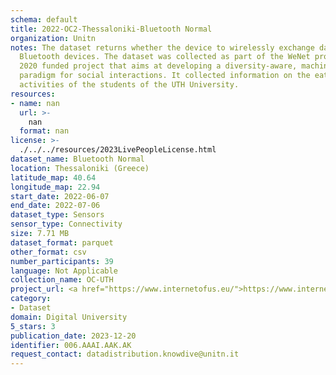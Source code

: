 ```yaml
---
schema: default
title: 2022-OC2-Thessaloniki-Bluetooth Normal
organization: Unitn
notes: The dataset returns whether the device to wirelessly exchange data with other
  Bluetooth devices. The dataset was collected as part of the WeNet project, a Horizon
  2020 funded project that aims at developing a diversity-aware, machine-mediated
  paradigm for social interactions. It collected information on the eating/drinking
  activities of the students of the UTH University.
resources:
- name: nan
  url: >-
    nan
  format: nan
license: >-
  ./../../resources/2023LivePeopleLicense.html
dataset_name: Bluetooth Normal
location: Thessaloniki (Greece)
latitude_map: 40.64
longitude_map: 22.94
start_date: 2022-06-07
end_date: 2022-07-06
dataset_type: Sensors
sensor_type: Connectivity
size: 7.71 MB
dataset_format: parquet
other_format: csv
number_participants: 39
language: Not Applicable
collection_name: OC-UTH
project_url: <a href="https://www.internetofus.eu/">https://www.internetofus.eu/</a>
category:
- Dataset
domain: Digital University
5_stars: 3
publication_date: 2023-12-20
identifier: 006.AAAI.AAK.AK
request_contact: datadistribution.knowdive@unitn.it
---
```

